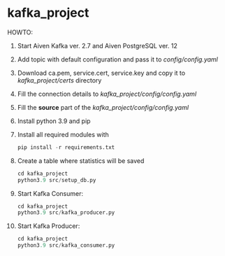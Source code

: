 # kafka_project

HOWTO:
1. Start Aiven Kafka ver. 2.7 and Aiven PostgreSQL ver. 12 
2. Add topic with default configuration and pass it to *config/config.yaml*
3. Download ca.pem, service.cert, service.key and copy it to *kafka_project/certs* directory
4. Fill the connection details to *kafka_project/config/config.yaml*
5. Fill the __source__ part of the *kafka_project/config/config.yaml*
6. Install python 3.9 and pip
7. Install all required modules with 
    ```python
    pip install -r requirements.txt
    ```

8. Сreate a table where statistics will be saved

    ```python
    cd kafka_project
    python3.9 src/setup_db.py
    ```

9. Start Kafka Consumer:

    ```python
    cd kafka_project
    python3.9 src/kafka_producer.py
    ```

10. Start Kafka Producer:

    ```python
    cd kafka_project
    python3.9 src/kafka_consumer.py
    ```
